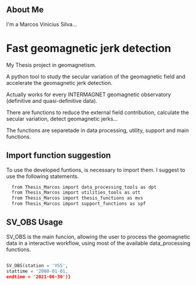 
##  About Me
I'm a Marcos Vinicius Silva...


# Fast geomagnetic jerk detection 
My Thesis project in geomagnetism.

A python tool to study the secular variation of the geomagnetic field and accelerate the geomagnetic jerk detection.

Actually works for every INTERMAGNET geomagnetic observatory (definitive and quasi-definitive data).

There are functions to reduce the external field contribution, calculate the secular variation, detect geomagnetic jerks...

The functions are separetade in data processing, utility, support and main functions.



## Import function suggestion

To use the developed funtions, is necessary to import them. I suggest to use the following statements.

```bash
  from Thesis_Marcos import data_processing_tools as dpt
  from Thesis_Marcos import utilities_tools as utt
  from Thesis_Marcos import thesis_functions as mvs
  from Thesis_Marcos import support_functions as spf
```


## SV_OBS Usage

SV_OBS is the main funcion, allowing the user to process the geomagnetic data in a interactive workflow, using most of the available data_processing functions.


```python

SV_OBS(station = 'VSS',
stattime = '2000-01-01,
endtime = '2021-06-30')}
```
